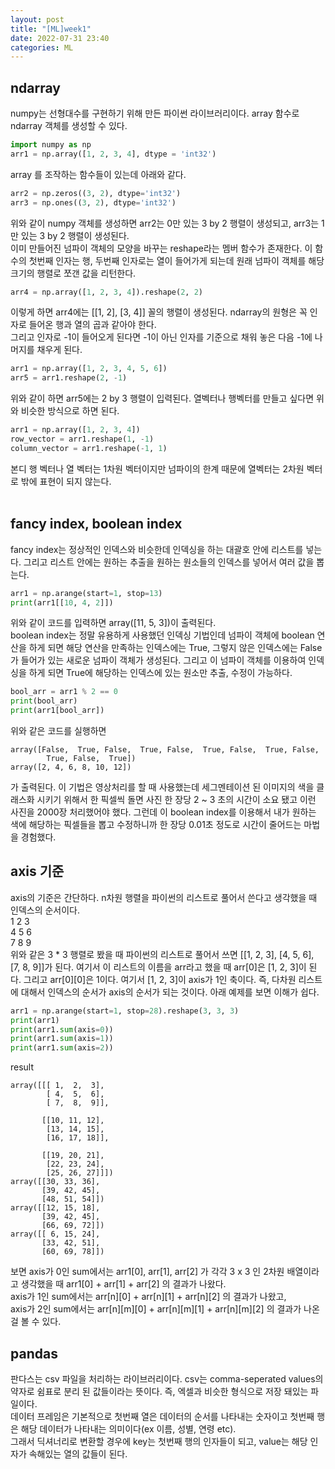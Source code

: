 ```yaml
---
layout: post
title: "[ML]week1"
date: 2022-07-31 23:40
categories: ML
---
```

<h2>ndarray</h2>
numpy는 선형대수를 구현하기 위해 만든 파이썬 라이브러리이다. array 함수로 ndarray 객체를 생성할 수 있다.


```python
import numpy as np
arr1 = np.array([1, 2, 3, 4], dtype = 'int32')
```
array 를 조작하는 함수들이 있는데 아래와 같다.
```python
arr2 = np.zeros((3, 2), dtype='int32')
arr3 = np.ones((3, 2), dtype='int32')
```
위와 같이 numpy 객체를 생성하면 arr2는 0만 있는 3 by 2 행렬이 생성되고, arr3는 1만 있는 3 by 2 행렬이 생성된다.<br> 
이미 만들어진 넘파이 객체의 모양을 바꾸는 reshape라는 멤버 함수가 존재한다. 이 함수의 첫번째 인자는 행, 두번째 인자로는 열이 들어가게 되는데 원래 넘파이 객체를 해당 크기의 행렬로 쪼갠 값을 리턴한다.
```python
arr4 = np.array([1, 2, 3, 4]).reshape(2, 2)
```
이렇게 하면 arr4에는 [[1, 2], [3, 4]] 꼴의 행렬이 생성된다. ndarray의 원형은 꼭 인자로 들어온 행과 열의 곱과 같아야 한다.<br>
그리고 인자로 -1이 들어오게 된다면 -1이 아닌 인자를 기준으로 채워 놓은 다음 -1에 나머지를 채우게 된다. 
```python
arr1 = np.array([1, 2, 3, 4, 5, 6])
arr5 = arr1.reshape(2, -1)
```
위와 같이 하면 arr5에는 2 by 3 행렬이 입력된다. 열벡터나 행벡터를 만들고 싶다면 위와 비슷한 방식으로 하면 된다.
```python
arr1 = np.array([1, 2, 3, 4])
row_vector = arr1.reshape(1, -1)
column_vector = arr1.reshape(-1, 1)
```
본디 행 벡터나 열 벡터는 1차원 벡터이지만 넘파이의 한계 때문에 열벡터는 2차원 벡터로 밖에 표현이 되지 않는다. <br><br>

<h2> fancy index, boolean index</h2>
fancy index는 정상적인 인덱스와 비슷한데 인덱싱을 하는 대괄호 안에 리스트를 넣는다. 그리고 리스트 안에는 원하는 추출을 원하는 원소들의 인덱스를 넣어서 여러 값을 뽑는다.


```python
arr1 = np.arange(start=1, stop=13)
print(arr1[[10, 4, 2]])
```
위와 같이 코드를 입력하면 array([11, 5, 3])이 출력된다. <br>
boolean index는 정말 유용하게 사용했던 인덱싱 기법인데 넘파이 객체에 boolean 연산을 하게 되면 해당 연산을 만족하는 인덱스에는 True, 그렇지 않은 인덱스에는 False가 들어가 있는 새로운 넘파이 객체가 생성된다. 그리고 이 넘파이 객체를 이용하여 인덱싱을 하게 되면 True에 해당하는 인덱스에 있는 원소만 추출, 수정이 가능하다. 


```python
bool_arr = arr1 % 2 == 0
print(bool_arr)
print(arr1[bool_arr])
```
위와 같은 코드를 실행하면 


```console
array([False,  True, False,  True, False,  True, False,  True, False,
        True, False,  True])
array([2, 4, 6, 8, 10, 12])
```
가 출력된다. 이 기법은 영상처리를 할 때 사용했는데 세그멘테이션 된 이미지의 색을 클래스화 시키기 위해서 한 픽셀씩 돌면 사진 한 장당 2 ~ 3 초의 시간이 소요 됐고 이런 사진을 2000장 처리했어야 했다. 그런데 이 boolean index를 이용해서 내가 원하는 색에 해당하는 픽셀들을 뽑고 수정하니까 한 장당 0.01초 정도로 시간이 줄어드는 마법을 경험했다.<br>
<h2>axis 기준</h2>
axis의 기준은 간단하다. n차원 행렬을 파이썬의 리스트로 풀어서 쓴다고 생각했을 때 인덱스의 순서이다.<br>
1 2 3 <br>
4 5 6 <br>
7 8 9 <br>
위와 같은 3 * 3 행렬로 봤을 때 파이썬의 리스트로 풀어서 쓰면 [[1, 2, 3], [4, 5, 6], [7, 8, 9]]가 된다. 여기서 이 리스트의 이름을 arr라고 했을 때 arr[0]은 [1, 2, 3]이 된다. 그리고 arr[0][0]은 1이다. 여기서 [1, 2, 3]이 axis가 1인 축이다. 즉, 다차원 리스트에 대해서 인덱스의 순서가 axis의 순서가 되는 것이다. 아래 예제를 보면 이해가 쉽다.


```python
arr1 = np.arange(start=1, stop=28).reshape(3, 3, 3)
print(arr1)
print(arr1.sum(axis=0))
print(arr1.sum(axis=1))
print(arr1.sum(axis=2))
```
result


```console
array([[[ 1,  2,  3],
        [ 4,  5,  6],
        [ 7,  8,  9]],

       [[10, 11, 12],
        [13, 14, 15],
        [16, 17, 18]],

       [[19, 20, 21],
        [22, 23, 24],
        [25, 26, 27]]])
array([[30, 33, 36],
       [39, 42, 45],
       [48, 51, 54]])
array([[12, 15, 18],
       [39, 42, 45],
       [66, 69, 72]])
array([[ 6, 15, 24],
       [33, 42, 51],
       [60, 69, 78]])
```
보면 axis가 0인 sum에서는 arr1[0], arr[1], arr[2] 가 각각 3 x 3 인 2차원 배열이라고 생각했을 때 arr1[0] + arr[1] + arr[2] 의 결과가 나왔다.<br>
axis가 1인 sum에서는 arr[n][0] + arr[n][1] + arr[n][2] 의 결과가 나왔고, <br>
axis가 2인 sum에서는 arr[n][m][0] + arr[n][m][1] + arr[n][m][2] 의 결과가 나온 걸 볼 수 있다.
<br>
<h2>pandas</h2>
판다스는 csv 파일을 처리하는 라이브러리이다. csv는 comma-seperated values의 약자로 쉼표로 분리 된 값들이라는 뜻이다. 즉, 엑셀과 비슷한 형식으로 저장 돼있는 파일이다.<br>
데이터 프레임은 기본적으로 첫번째 열은 데이터의 순서를 나타내는 숫자이고 첫번째 행은 해당 데이터가 나타내는 의미이다(ex 이름, 성별, 연령 etc).<br>
 그래서 딕셔너리로 변환할 경우에 key는 첫번째 행의 인자들이 되고, value는 해당 인자가 속해있는 열의 값들이 된다.
